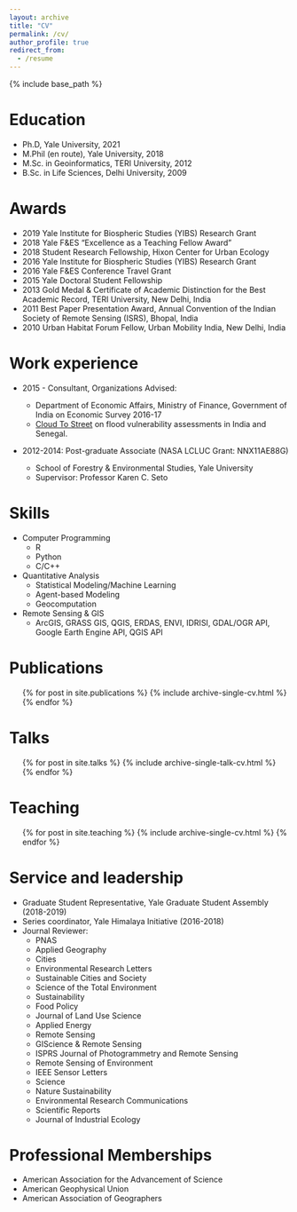 ```yaml
---
layout: archive
title: "CV"
permalink: /cv/
author_profile: true
redirect_from:
  - /resume
---
```


{% include base_path %}

Education
======
* Ph.D, Yale University, 2021
* M.Phil (en route), Yale University, 2018
* M.Sc. in Geoinformatics, TERI University, 2012
* B.Sc. in Life Sciences, Delhi University, 2009




Awards
======
* 2019 Yale Institute for Biospheric Studies (YIBS) Research Grant
* 2018 Yale F&ES “Excellence as a Teaching Fellow Award”
* 2018 Student Research Fellowship, Hixon Center for Urban Ecology
* 2016 Yale Institute for Biospheric Studies (YIBS) Research Grant
* 2016 Yale F&ES Conference Travel Grant
* 2015 Yale Doctoral Student Fellowship
* 2013 Gold Medal & Certificate of Academic Distinction for the Best Academic Record, TERI University, New Delhi, India
* 2011 Best Paper Presentation Award, Annual Convention of the Indian Society of Remote Sensing (ISRS), Bhopal, India
* 2010 Urban Habitat Forum Fellow, Urban Mobility India, New Delhi, India

Work experience
======
* 2015 - Consultant, Organizations Advised:
  * Department of Economic Affairs, Ministry of Finance, Government of India on Economic Survey 2016-17
  * [Cloud To Street](https://www.cloudtostreet.info/) on flood vulnerability assessments in India and Senegal.

* 2012-2014: Post-graduate Associate (NASA LCLUC Grant: NNX11AE88G)
  * School of Forestry & Environmental Studies, Yale University
  * Supervisor: Professor Karen C. Seto
  
Skills
======
* Computer Programming
  * R
  * Python
  * C/C++
* Quantitative Analysis
  * Statistical Modeling/Machine Learning
  * Agent-based Modeling
  * Geocomputation
* Remote Sensing & GIS
  * ArcGIS, GRASS GIS, QGIS, ERDAS, ENVI, IDRISI, GDAL/OGR API, Google Earth Engine API, QGIS API

Publications
======
  <ul>{% for post in site.publications %}
    {% include archive-single-cv.html %}
  {% endfor %}</ul>
  
Talks
======
  <ul>{% for post in site.talks %}
    {% include archive-single-talk-cv.html %}
  {% endfor %}</ul>
  
Teaching
======
  <ul>{% for post in site.teaching %}
    {% include archive-single-cv.html %}
  {% endfor %}</ul>
  
Service and leadership
======
* Graduate Student Representative, Yale Graduate Student Assembly (2018-2019)
* Series coordinator, Yale Himalaya Initiative (2016-2018)
* Journal Reviewer:
  * PNAS
  * Applied Geography
  * Cities
  * Environmental Research Letters
  * Sustainable Cities and Society
  * Science of the Total Environment
  * Sustainability
  * Food Policy
  * Journal of Land Use Science
  * Applied Energy
  * Remote Sensing
  * GIScience & Remote Sensing
  * ISPRS Journal of Photogrammetry and Remote Sensing
  * Remote Sensing of Environment
  * IEEE Sensor Letters
  * Science
  * Nature Sustainability
  * Environmental Research Communications
  * Scientific Reports
  * Journal of Industrial Ecology


Professional Memberships
======
* American Association for the Advancement of Science
* American Geophysical Union
* American Association of Geographers
